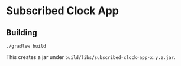 # Subscribed Clock App

## Building
```
./gradlew build
```
This creates a jar under `build/libs/subscribed-clock-app-x.y.z.jar`.

